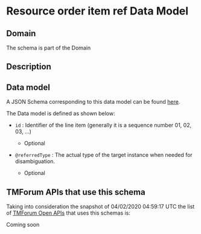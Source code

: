 # Resource order item ref Data Model

## Domain

The  schema is part of the  Domain

## Description



## Data model

A JSON Schema corresponding to this data model can be found
[here](https://github.com/tmforum-rand/schemas/blob/candidates/Resource/ResourceOrderItemRef.schema.json).

The Data model is defined as shown below:

- `id` : Identifier of the line item (generally it is a sequence number 01, 02, 03, ...)

  - Optional


- `@referredType` : The actual type of the target instance when needed for disambiguation.

  - Optional






## TMForum APIs that use this schema

Taking into consideration the snapshot of 04/02/2020 04:59:17 UTC the list of [TMForum Open APIs](https://www.tmforum.org/open-apis/) that uses this schemas is:

Coming soon